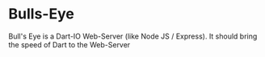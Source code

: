 Bulls-Eye
=========

Bull's Eye is a Dart-IO Web-Server (like Node JS / Express). It should bring the speed of Dart to the Web-Server
